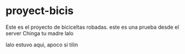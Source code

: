 # proyect-bicis
Este es el proyecto de biciceltas robadas. este es una prueba desde el server
Chinga tu madre lalo

lalo estuvo aqui, apoco si tilin
